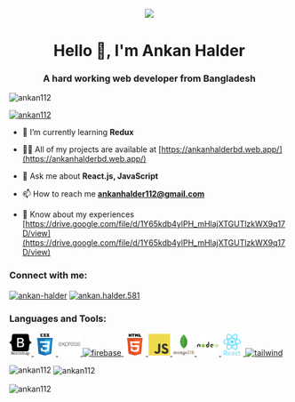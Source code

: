 <p align="center">
  <img src="https://media.tenor.com/UttC4AITYR4AAAAd/full-stack-developer.gif" />
</p>
<h1 align="center">Hello 👋, I'm Ankan Halder</h1>
<h3 align="center">A hard working web developer from Bangladesh</h3>

<p align="left"> <img src="https://komarev.com/ghpvc/?username=ankan112&label=Profile%20views&color=0e75b6&style=flat" alt="ankan112" /> </p>

<p align="left"> <a href="https://github.com/ryo-ma/github-profile-trophy"><img src="https://github-profile-trophy.vercel.app/?username=ankan112" alt="ankan112" /></a> </p>

- 🌱 I’m currently learning **Redux**

- 👨‍💻 All of my projects are available at [https://ankanhalderbd.web.app/](https://ankanhalderbd.web.app/)

- 💬 Ask me about **React.js, JavaScript**

- 📫 How to reach me **ankanhalder112@gmail.com**

- 📄 Know about my experiences [https://drive.google.com/file/d/1Y65kdb4ylPH_mHlajXTGUTlzkWX9q17D/view](https://drive.google.com/file/d/1Y65kdb4ylPH_mHlajXTGUTlzkWX9q17D/view)

<h3 align="left">Connect with me:</h3>
<p align="left">
<a href="https://linkedin.com/in/ankan-halder" target="blank"><img align="center" src="https://raw.githubusercontent.com/rahuldkjain/github-profile-readme-generator/master/src/images/icons/Social/linked-in-alt.svg" alt="ankan-halder" height="30" width="40" /></a>
<a href="https://fb.com/ankan.halder.581" target="blank"><img align="center" src="https://raw.githubusercontent.com/rahuldkjain/github-profile-readme-generator/master/src/images/icons/Social/facebook.svg" alt="ankan.halder.581" height="30" width="40" /></a>
</p>

<h3 align="left">Languages and Tools:</h3>
<p align="left"> <a href="https://getbootstrap.com" target="_blank" rel="noreferrer"> <img src="https://raw.githubusercontent.com/devicons/devicon/master/icons/bootstrap/bootstrap-plain-wordmark.svg" alt="bootstrap" width="40" height="40"/> </a> <a href="https://www.w3schools.com/css/" target="_blank" rel="noreferrer"> <img src="https://raw.githubusercontent.com/devicons/devicon/master/icons/css3/css3-original-wordmark.svg" alt="css3" width="40" height="40"/> </a> <a href="https://expressjs.com" target="_blank" rel="noreferrer"> <img src="https://raw.githubusercontent.com/devicons/devicon/master/icons/express/express-original-wordmark.svg" alt="express" width="40" height="40"/> </a> <a href="https://firebase.google.com/" target="_blank" rel="noreferrer"> <img src="https://www.vectorlogo.zone/logos/firebase/firebase-icon.svg" alt="firebase" width="40" height="40"/> </a> <a href="https://www.w3.org/html/" target="_blank" rel="noreferrer"> <img src="https://raw.githubusercontent.com/devicons/devicon/master/icons/html5/html5-original-wordmark.svg" alt="html5" width="40" height="40"/> </a> <a href="https://developer.mozilla.org/en-US/docs/Web/JavaScript" target="_blank" rel="noreferrer"> <img src="https://raw.githubusercontent.com/devicons/devicon/master/icons/javascript/javascript-original.svg" alt="javascript" width="40" height="40"/> </a> <a href="https://www.mongodb.com/" target="_blank" rel="noreferrer"> <img src="https://raw.githubusercontent.com/devicons/devicon/master/icons/mongodb/mongodb-original-wordmark.svg" alt="mongodb" width="40" height="40"/> </a> <a href="https://nodejs.org" target="_blank" rel="noreferrer"> <img src="https://raw.githubusercontent.com/devicons/devicon/master/icons/nodejs/nodejs-original-wordmark.svg" alt="nodejs" width="40" height="40"/> </a> <a href="https://reactjs.org/" target="_blank" rel="noreferrer"> <img src="https://raw.githubusercontent.com/devicons/devicon/master/icons/react/react-original-wordmark.svg" alt="react" width="40" height="40"/> </a> <a href="https://tailwindcss.com/" target="_blank" rel="noreferrer"> <img src="https://www.vectorlogo.zone/logos/tailwindcss/tailwindcss-icon.svg" alt="tailwind" width="40" height="40"/> </a> </p>

<p><img align="left" src="https://github-readme-stats.vercel.app/api/top-langs?username=ankan112&show_icons=true&locale=en&layout=compact" alt="ankan112" /></p>

<p>&nbsp;<img align="center" src="https://github-readme-stats.vercel.app/api?username=ankan112&show_icons=true&locale=en" alt="ankan112" /></p>

<p><img align="center" src="https://github-readme-streak-stats.herokuapp.com/?user=ankan112&" alt="ankan112" /></p>
